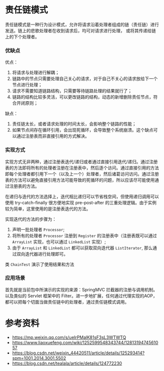 # 责任链模式

责任链模式是一种行为设计模式，允许将请求沿着处理者组成的链（责任链）进行发送。链上的悲歌处理者在收到请求后，均可对请求进行处理， 或将其传递给链上的下个处理者。

### 优缺点

优点：

1. 将请求与处理进行解耦；
2. 链路中的节点只需要处理自己关心的请求，对于自己不关心的请求放给下一个节点进行处理；
3. 请求不需要知道链路结构，只需要等待链路处理的结果就行了；
4. 链路的结构比较多灵活，可以更改链路的结构，动态的新增删除责任节点，符合开闭原则；

缺点：

1. 责任链太长，或者请求处理的时间太长，会影响整个链路的性能；
2. 如果节点间存在循环引用，会出现死循环，会导致整个系统崩溃。这个缺点可以通过注册表而非直接引用的方式解决。

### 实现方式

实现方式无非两种，通过注册表迭代/递归或者通过直接引用迭代/递归。通过注册表的方法即将所有的处理者注册在注册表中，然后逐个访问。通过直接引用的方法即每个处理者都引用下一个（以及上一个）处理者，然后诸葛访问访问。通过注册表的方法可以避免直接引用方法可能导致的死循环的问题，所以应该尽可能使用通过注册表的方法。

在递归与迭代的方法选择上，迭代相比递归可以节省栈空间，但使用递归调用可以使用 try-catch-finally 很方便地实现 pre-post-after 的三重处理逻辑。由于实例较为简单，这里使用的是注册表迭代的方法。

实现迭代的方法的步骤为：

1. 声明一批处理者 `Processor`;
2. 将所有的处理者 `Processor` 注册到 `Register` 的注册表中（注册表既可以通过 `ArrayList` 实现，也可以通过 `LinkedList` 实现）;
3. 由于 `ArrayList` 和 `LinkedList` 都可以获取双向迭代器 `ListIterator`, 那么通过双向迭代器进行处理即可。

类 `ChainTest` 演示了使用结果和方法

### 应用场景

首先就是当前包中所演示的实现的来源：SpringMVC 拦截器的注册与调用机制。以及类似的 Servlet 框架中的 Filter。进一步地扩展，任何通过代理实现的AOP，都可以把每个切面当做责任链中的处理者，通过责任链模式调用。

# 参考资料

- https://mp.weixin.qq.com/s/ueIrPMalK81sF3sL3WTWTQ
- https://www.liaoxuefeng.com/wiki/1252599548343744/1281319474561057
- https://blog.csdn.net/weixin_44420511/article/details/125293414?spm=1001.2014.3001.5502
- https://blog.csdn.net/tealala/article/details/124772230
